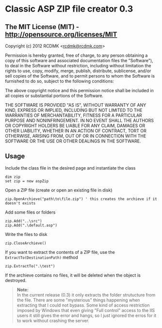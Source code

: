 # Classic ASP ZIP file creator 0.3

## The MIT License (MIT) - http://opensource.org/licenses/MIT

Copyright (c) 2012 RCDMK &lt;rcdmk@rcdmk.com&gt;

Permission is hereby granted, free of charge, to any person obtaining
a copy of this software and associated documentation files the
"Software"), to deal in the Software without restriction, including
without limitation the rights to use, copy, modify, merge, publish, distribute, sublicense, and/or sell copies of the Software, and to
permit persons to whom the Software is furnished to do so, subject
to the following conditions:

The above copyright notice and this permission notice shall be
included in all copies or substantial portions of the Software.

THE SOFTWARE IS PROVIDED "AS IS", WITHOUT WARRANTY OF ANY KIND,
EXPRESS OR IMPLIED, INCLUDING BUT NOT LIMITED TO THE WARRANTIES OF
MERCHANTABILITY, FITNESS FOR A PARTICULAR PURPOSE AND NONINFRINGEMENT.
IN NO EVENT SHALL THE AUTHORS OR COPYRIGHT HOLDERS BE LIABLE FOR ANY
CLAIM, DAMAGES OR OTHER LIABILITY, WHETHER IN AN ACTION OF CONTRACT,
TORT OR OTHERWISE, ARISING FROM, OUT OF OR IN CONNECTION WITH THE
SOFTWARE OR THE USE OR OTHER DEALINGS IN THE SOFTWARE.


## Usage

Include the class file in the desired page and instantiate the class

    dim zip
    set zip = new aspZip

Open a ZIP file (create or open an existing file in disk)
	
    zip.OpenArchieve("path\to\file.zip") ' this creates the archieve if it doesn't exists

Add some files or folders

    zip.Add("..\src")
    zip.Add(".\default.asp")
    
Write the files to disk

    zip.CloseArchieve()

If you want to extract the contents of a ZIP file, use the `ExtractTo(DestinationPath)` method

    zip.ExtractTo(".\test")

If the archieve contains no files, it will be deleted when the object is destroyed.
	
>**Note:**  
>In the current release (0.3) it only extracts the folder strutucture from the file. There are
some "mysterious" things happening when extracting that I could not bypass. Some kind of
access restriction imposed by Windows that even giving "Full control" access to the IIS users
it still gives the error and hangs, so I just ignored the erros for it to work without crashing
the server.
